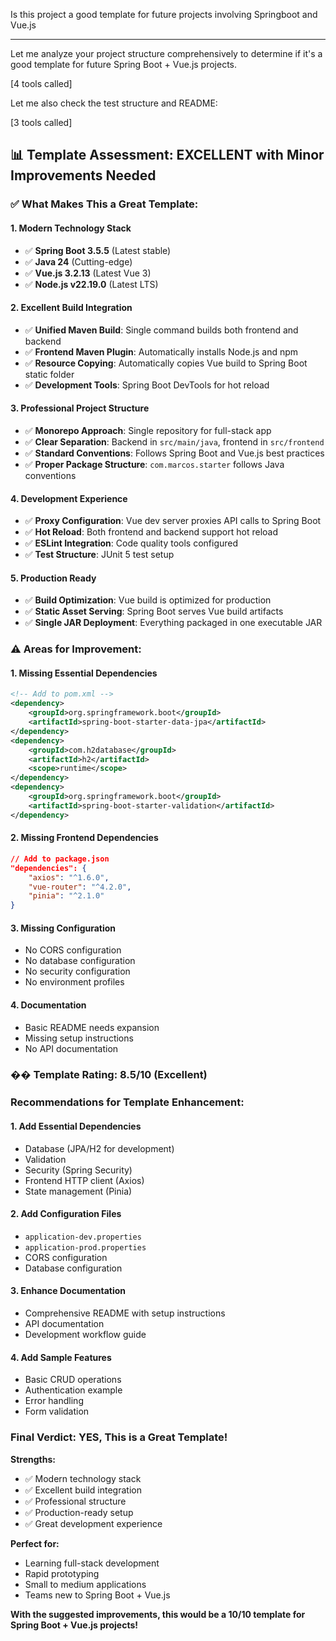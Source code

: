 Is this project a good template for future projects involving Springboot and Vue.js

--------------------------------------------------------

Let me analyze your project structure comprehensively to determine if it's a good template for future Spring Boot + Vue.js projects.

[4 tools called]

Let me also check the test structure and README:


[3 tools called]

## 📊 **Template Assessment: EXCELLENT with Minor Improvements Needed**

### ✅ **What Makes This a Great Template:**

#### **1. Modern Technology Stack**
- ✅ **Spring Boot 3.5.5** (Latest stable)
- ✅ **Java 24** (Cutting-edge)
- ✅ **Vue.js 3.2.13** (Latest Vue 3)
- ✅ **Node.js v22.19.0** (Latest LTS)

#### **2. Excellent Build Integration**
- ✅ **Unified Maven Build**: Single command builds both frontend and backend
- ✅ **Frontend Maven Plugin**: Automatically installs Node.js and npm
- ✅ **Resource Copying**: Automatically copies Vue build to Spring Boot static folder
- ✅ **Development Tools**: Spring Boot DevTools for hot reload

#### **3. Professional Project Structure**
- ✅ **Monorepo Approach**: Single repository for full-stack app
- ✅ **Clear Separation**: Backend in `src/main/java`, frontend in `src/frontend`
- ✅ **Standard Conventions**: Follows Spring Boot and Vue.js best practices
- ✅ **Proper Package Structure**: `com.marcos.starter` follows Java conventions

#### **4. Development Experience**
- ✅ **Proxy Configuration**: Vue dev server proxies API calls to Spring Boot
- ✅ **Hot Reload**: Both frontend and backend support hot reload
- ✅ **ESLint Integration**: Code quality tools configured
- ✅ **Test Structure**: JUnit 5 test setup

#### **5. Production Ready**
- ✅ **Build Optimization**: Vue build is optimized for production
- ✅ **Static Asset Serving**: Spring Boot serves Vue build artifacts
- ✅ **Single JAR Deployment**: Everything packaged in one executable JAR

### ⚠️ **Areas for Improvement:**

#### **1. Missing Essential Dependencies**
```xml
<!-- Add to pom.xml -->
<dependency>
    <groupId>org.springframework.boot</groupId>
    <artifactId>spring-boot-starter-data-jpa</artifactId>
</dependency>
<dependency>
    <groupId>com.h2database</groupId>
    <artifactId>h2</artifactId>
    <scope>runtime</scope>
</dependency>
<dependency>
    <groupId>org.springframework.boot</groupId>
    <artifactId>spring-boot-starter-validation</artifactId>
</dependency>
```

#### **2. Missing Frontend Dependencies**
```json
// Add to package.json
"dependencies": {
    "axios": "^1.6.0",
    "vue-router": "^4.2.0",
    "pinia": "^2.1.0"
}
```

#### **3. Missing Configuration**
- No CORS configuration
- No database configuration
- No security configuration
- No environment profiles

#### **4. Documentation**
- Basic README needs expansion
- Missing setup instructions
- No API documentation

### �� **Template Rating: 8.5/10 (Excellent)**

### **Recommendations for Template Enhancement:**

#### **1. Add Essential Dependencies**
- Database (JPA/H2 for development)
- Validation
- Security (Spring Security)
- Frontend HTTP client (Axios)
- State management (Pinia)

#### **2. Add Configuration Files**
- `application-dev.properties`
- `application-prod.properties`
- CORS configuration
- Database configuration

#### **3. Enhance Documentation**
- Comprehensive README with setup instructions
- API documentation
- Development workflow guide

#### **4. Add Sample Features**
- Basic CRUD operations
- Authentication example
- Error handling
- Form validation

### **Final Verdict: YES, This is a Great Template!**

**Strengths:**
- ✅ Modern technology stack
- ✅ Excellent build integration
- ✅ Professional structure
- ✅ Production-ready setup
- ✅ Great development experience

**Perfect for:**
- Learning full-stack development
- Rapid prototyping
- Small to medium applications
- Teams new to Spring Boot + Vue.js

**With the suggested improvements, this would be a 10/10 template for Spring Boot + Vue.js projects!**
